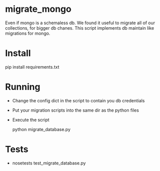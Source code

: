 migrate_mongo
=============

Even if mongo is a schemaless db. We found it useful to migrate all of our collections, for bigger db chanes. 
This script implements db maintain like migrations for mongo.

Install
=============
pip install requirements.txt

Running
=============
* Change the config dict in the script to contain you db credentials
* Put your migration scripts into the same dir as the python files
* Execute the script 
    
    python migrate_database.py

Tests
=============
* nosetests test_migrate_database.py

